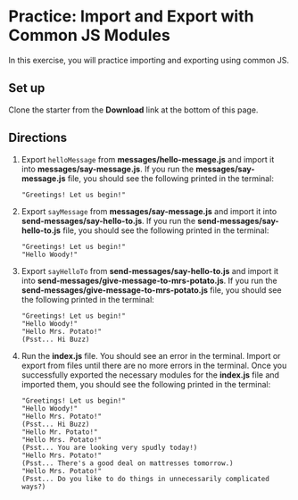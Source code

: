 # Practice: Import and Export with Common JS Modules

In this exercise, you will practice importing and exporting using common JS.

## Set up

Clone the starter from the **Download** link at the bottom of this page.

## Directions

1. Export `helloMessage` from __messages/hello-message.js__ and import it into
   __messages/say-message.js__. If you run the __messages/say-message.js__ file,
   you should see the following printed in the terminal:

   ```plaintext
   "Greetings! Let us begin!"
   ```

2. Export `sayMessage` from __messages/say-message.js__ and import it into
   __send-messages/say-hello-to.js__. If you run the
   __send-messages/say-hello-to.js__ file, you should see the following printed
   in the terminal:

   ```plaintext
   "Greetings! Let us begin!"
   "Hello Woody!"
   ```

3. Export `sayHelloTo` from __send-messages/say-hello-to.js__ and import it into
   __send-messages/give-message-to-mrs-potato.js__. If you run the
   __send-messages/give-message-to-mrs-potato.js__ file, you should see the
   following printed in the terminal:

   ```plaintext
   "Greetings! Let us begin!"
   "Hello Woody!"
   "Hello Mrs. Potato!"
   (Psst... Hi Buzz)
   ```

4. Run the __index.js__ file. You should see an error in the terminal. Import or
   export from files until there are no more errors in the terminal. Once you
   successfully exported the necessary modules for the __index.js__ file and
   imported them, you should see the following printed in the terminal:

   ```plaintext
   "Greetings! Let us begin!"
   "Hello Woody!"
   "Hello Mrs. Potato!"
   (Psst... Hi Buzz)
   "Hello Mr. Potato!"
   "Hello Mrs. Potato!"
   (Psst... You are looking very spudly today!)
   "Hello Mrs. Potato!"
   (Psst... There's a good deal on mattresses tomorrow.)
   "Hello Mrs. Potato!"
   (Psst... Do you like to do things in unnecessarily complicated ways?)
   ```